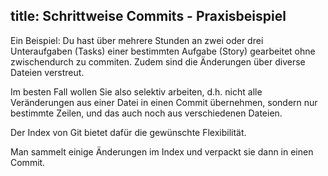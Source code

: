 title: Schrittweise Commits - Praxisbeispiel
---

Ein Beispiel: Du hast über mehrere Stunden an zwei oder drei Unteraufgaben (Tasks) 
einer bestimmten Aufgabe (Story) gearbeitet ohne zwischendurch zu commiten. 
Zudem sind die Änderungen über diverse Dateien verstreut.

Im besten Fall wollen Sie also selektiv arbeiten, d.h. nicht alle Veränderungen
aus einer Datei in einen Commit übernehmen, sondern nur bestimmte Zeilen, 
und das auch noch aus verschiedenen Dateien.

Der Index von Git bietet dafür die gewünschte Flexibilität. 

Man sammelt einige Änderungen im Index und verpackt sie dann in einen Commit.